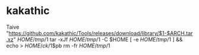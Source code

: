 # kakathic
Taive "https://github.com/kakathic/Tools/releases/download/library/$1-$ARCH.tar.xz" $HOME/tmp/$1
tar -xJf $HOME/tmp/$1 -C $HOME
[ -e $HOME/tmp/$1 ] && echo > $HOME/ck/$1$pb
rm -fr $HOME/tmp/$1

